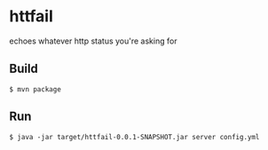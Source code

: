 # httfail

echoes whatever http status you're asking for

## Build

    $ mvn package

## Run

    $ java -jar target/httfail-0.0.1-SNAPSHOT.jar server config.yml
